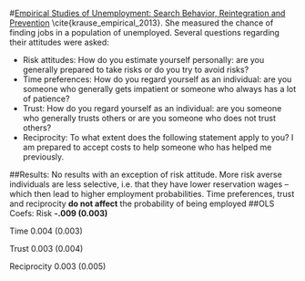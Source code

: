 #[Empirical Studies of Unemployment: Search Behavior, Reintegration and Prevention](http://www.diss.fu-berlin.de/diss/servlets/MCRFileNodeServlet/FUDISS_derivate_000000013593/0_dissertation_AK_vfinal_online.pdf?hosts=local) \cite{krause_empirical_2013}.
She measured the chance of finding jobs in a population of unemployed. Several questions regarding their attitudes were asked:
* Risk attitudes: How do you estimate yourself personally: are you generally prepared to take risks or do you try to avoid risks?
* Time preferences: How do you regard yourself as an individual: are you someone who generally gets impatient or someone who always has a lot of patience?
* Trust: How do you regard yourself as an individual: are you someone who generally trusts others or are you someone who does not trust others?
* Reciprocity: To what extent does the following statement apply to you? I am prepared to accept costs to help someone who has helped me previously.


##Results:
No results with an exception of risk attitude. 
More risk averse individuals are less selective, i.e. that they have lower reservation wages – which then lead to higher employment probabilities.
Time preferences, trust and  reciprocity **do not affect** the probability of being employed
##OLS Coefs:
Risk **-.009 (0.003)**

Time 0.004 (0.003)

Trust 0.003 (0.004)

Reciprocity 0.003 (0.005)